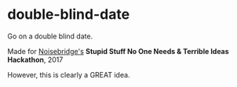 # double-blind-date
Go on a double blind date.

Made for [Noisebridge's](https://noisebridge.net/) **Stupid Stuff No One Needs & Terrible Ideas Hackathon**, 2017

However, this is clearly a GREAT idea. 

